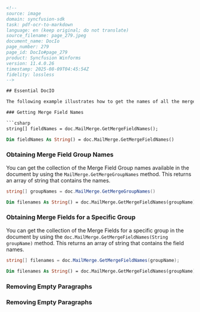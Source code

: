 ```html
<!--
source: image
domain: syncfusion-sdk
task: pdf-ocr-to-markdown
language: en (keep original; do not translate)
source_filename: page_279.jpeg
document_name: DocIo
page_number: 279
page_id: DocIo#page_279
product: Syncfusion Winforms
version: 11.4.0.26
timestamp: 2025-08-09T04:45:54Z
fidelity: lossless
-->

## Essential DocIO

The following example illustrates how to get the names of all the merge fields in a document.

### Getting Merge Field Names

```csharp
string[] fieldNames = doc.MailMerge.GetMergeFieldNames();
```

```vb
Dim fieldNames As String() = doc.MailMerge.GetMergeFieldNames()
```

### Obtaining Merge Field Group Names

You can get the collection of the Merge Field Group names available in the document by using the `MailMerge.GetMergeGroupNames` method. This returns an array of string that contains the names.

```csharp
string[] groupNames = doc.MailMerge.GetMergeGroupNames()
```

```vb
Dim filenames As String() = doc.MailMerge.GetMergeFieldNames(groupName)
```

### Obtaining Merge Fields for a Specific Group

You can get the collection of the Merge Fields for a specific group in the document by using the `doc.MailMerge.GetMergeFieldNames(String groupName)` method. This returns an array of string that contains the field names.

```csharp
string[] filenames = doc.MailMerge.GetMergeFieldNames(groupName);
```

```vb
Dim filenames As String() = doc.MailMerge.GetMergeFieldNames(groupName)
```

### Removing Empty Paragraphs

### Removing Empty Paragraphs

```csharp

```

```vb

```
<!-- tags: [product, module, control, api, version?] keywords: [k1, k2, ...] -->
```